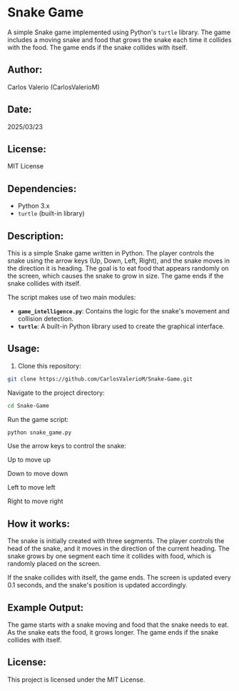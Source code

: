 # Snake Game

A simple Snake game implemented using Python's `turtle` library. The game includes a moving snake and food that grows the snake each time it collides with the food. The game ends if the snake collides with itself.

## Author:
Carlos Valerio (CarlosValerioM)

## Date:
2025/03/23

## License:
MIT License

## Dependencies:
- Python 3.x
- `turtle` (built-in library)

## Description:
This is a simple Snake game written in Python. The player controls the snake using the arrow keys (Up, Down, Left, Right), and the snake moves in the direction it is heading. The goal is to eat food that appears randomly on the screen, which causes the snake to grow in size. The game ends if the snake collides with itself.

The script makes use of two main modules:
- **`game_intelligence.py`**: Contains the logic for the snake's movement and collision detection.
- **`turtle`**: A built-in Python library used to create the graphical interface.

## Usage:

1. Clone this repository:

```bash
git clone https://github.com/CarlosValerioM/Snake-Game.git
```
Navigate to the project directory:

```bash
cd Snake-Game
```
Run the game script:

```bash
python snake_game.py
```
Use the arrow keys to control the snake:

Up to move up

Down to move down

Left to move left

Right to move right

## How it works:
The snake is initially created with three segments. The player controls the head of the snake, and it moves in the direction of the current heading. The snake grows by one segment each time it collides with food, which is randomly placed on the screen.

If the snake collides with itself, the game ends. The screen is updated every 0.1 seconds, and the snake's position is updated accordingly.

## Example Output:
The game starts with a snake moving and food that the snake needs to eat. As the snake eats the food, it grows longer. The game ends if the snake collides with itself.

## License:
This project is licensed under the MIT License.
